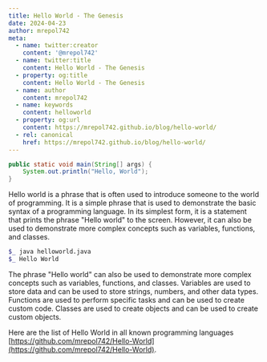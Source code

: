 ```yaml
---
title: Hello World - The Genesis
date: 2024-04-23
author: mrepol742
meta:
  - name: twitter:creator
    content: '@mrepol742'
  - name: twitter:title
    content: Hello World - The Genesis
  - property: og:title
    content: Hello World - The Genesis
  - name: author
    content: mrepol742
  - name: keywords
    content: helloworld
  - property: og:url
    content: https://mrepol742.github.io/blog/hello-world/
  - rel: canonical
    href: https://mrepol742.github.io/blog/hello-world/
---
```


```java
public static void main(String[] args) {
    System.out.println("Hello, World");
}
```
Hello world is a phrase that is often used to introduce someone to the world of programming. It is a
        simple phrase that is used to demonstrate the basic syntax of a programming language. In its
        simplest form, it is a statement that prints the phrase "Hello world" to the screen. However, it can
        also be used to demonstrate more complex concepts such as variables, functions, and classes.
        
```sh
$_ java helloworld.java
$_ Hello World
```
        
        
The phrase "Hello
        world" can also be used to demonstrate more complex concepts such as variables, functions, and
        classes. Variables are used to store data and can be used to store strings, numbers, and other data
        types. Functions are used to perform specific tasks and can be used to create custom code. Classes
        are used to create objects and can be used to create custom objects. 

Here are the list of Hello World in all known programming languages [https://github.com/mrepol742/Hello-World](https://github.com/mrepol742/Hello-World).
